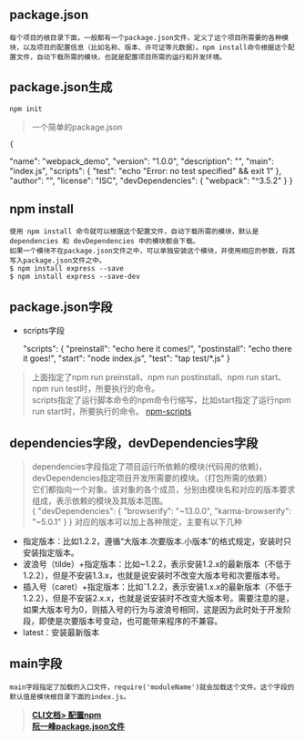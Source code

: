 ## package.json

    每个项目的根目录下面，一般都有一个package.json文件，定义了这个项目所需要的各种模块，以及项目的配置信息（比如名称、版本、许可证等元数据）。npm install命令根据这个配置文件，自动下载所需的模块，也就是配置项目所需的运行和开发环境。

## package.json生成
    npm init

>一个简单的package.json  

    {
  "name": "webpack_demo",
  "version": "1.0.0",
  "description": "",
  "main": "index.js",
  "scripts": {
    "test": "echo \"Error: no test specified\" && exit 1"
  },
  "author": "",
  "license": "ISC",
  "devDependencies": {
    "webpack": "^3.5.2"
  }
}
## npm install

    使用 npm install 命令就可以根据这个配置文件，自动下载所需的模块，默认是dependencies 和 devDependencies 中的模块都会下载。
    如果一个模块不在package.json文件之中，可以单独安装这个模块，并使用相应的参数，将其写入package.json文件之中。
    $ npm install express --save
    $ npm install express --save-dev

## package.json字段
- scripts字段<br>

    "scripts": {
        "preinstall": "echo here it comes!",
        "postinstall": "echo there it goes!",
        "start": "node index.js",
        "test": "tap test/*.js"
    }
>上面指定了npm run preinstall、npm run postinstall、npm run start、npm run test时，所要执行的命令。<br>
>scripts指定了运行脚本命令的npm命令行缩写，比如start指定了运行npm run start时，所要执行的命令。
>[npm-scripts](https://docs.npmjs.com/misc/scripts)
## dependencies字段，devDependencies字段
>dependencies字段指定了项目运行所依赖的模块(代码用的依赖)，devDependencies指定项目开发所需要的模块。（打包所需的依赖）<br>
>它们都指向一个对象。该对象的各个成员，分别由模块名和对应的版本要求组成，表示依赖的模块及其版本范围。<br>
    {
    "devDependencies": {
        "browserify": "~13.0.0",
        "karma-browserify": "~5.0.1"
    }
    }
>对应的版本可以加上各种限定，主要有以下几种<br>
- 指定版本：比如1.2.2，遵循“大版本.次要版本.小版本”的格式规定，安装时只安装指定版本。
- 波浪号（tilde）+指定版本：比如~1.2.2，表示安装1.2.x的最新版本（不低于1.2.2），但是不安装1.3.x，也就是说安装时不改变大版本号和次要版本号。
- 插入号（caret）+指定版本：比如ˆ1.2.2，表示安装1.x.x的最新版本（不低于1.2.2），但是不安装2.x.x，也就是说安装时不改变大版本号。需要注意的是，如果大版本号为0，则插入号的行为与波浪号相同，这是因为此时处于开发阶段，即使是次要版本号变动，也可能带来程序的不兼容。
- latest：安装最新版本

## main字段
    main字段指定了加载的入口文件，require('moduleName')就会加载这个文件。这个字段的默认值是模块根目录下面的index.js。

> **[CLI文档> 配置npm](https://docs.npmjs.com/files/package.json)**    
> **[阮一峰package.json文件](http://javascript.ruanyifeng.com/nodejs/packagejson.html)** 